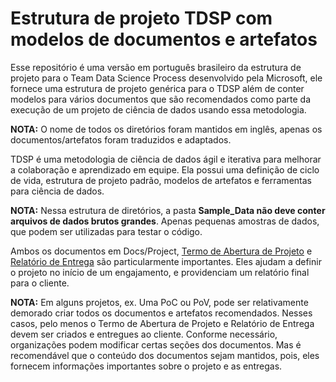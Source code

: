  # Estrutura de projeto TDSP com modelos de documentos e artefatos

Esse repositório é uma versão em português brasileiro da estrutura de projeto para o Team Data Science Process desenvolvido pela Microsoft, ele fornece uma estrutura de projeto genérica para o TDSP além de conter modelos para vários documentos que são recomendados como parte da execução de um projeto de ciência de dados usando essa metodologia.

**NOTA:** O nome de todos os diretórios foram mantidos em inglês, apenas os documentos/artefatos foram traduzidos e adaptados.

TDSP é uma metodologia de ciência de dados ágil e iterativa para melhorar a colaboração e aprendizado em equipe. Ela possui uma definição de ciclo de vida, estrutura de projeto padrão, modelos de artefatos e ferramentas para ciência de dados.

**NOTA:** Nessa estrutura de diretórios, a pasta **Sample_Data  não deve conter arquivos de dados brutos grandes**. Apenas pequenas amostras de dados, que podem ser utilizadas para testar o código.

Ambos os documentos em Docs/Project, [Termo de Abertura de Projeto](./Docs/Project/Termo%20de%20Abertura%20de%20Projeto.md) e [Relatório de Entrega](./Docs/Project/Relatório%20de%20Entrega.md) são particularmente importantes. Eles ajudam a definir o projeto no início de um engajamento, e providenciam um relatório final para o cliente.

**NOTA:** Em alguns projetos, ex. Uma PoC ou PoV, pode ser relativamente demorado criar todos os documentos e artefatos recomendados. Nesses casos, pelo menos o Termo de Abertura de Projeto e Relatório de Entrega devem ser criados e entregues ao cliente. Conforme necessário, organizações podem modificar certas seções dos documentos. Mas é recomendável que o conteúdo dos documentos sejam mantidos, pois, eles fornecem informações importantes sobre o projeto e as entregas.